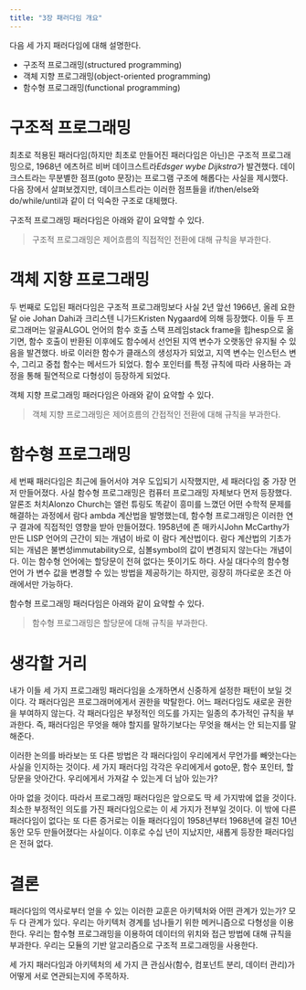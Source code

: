 ```yaml
---
title: "3장 패러다임 개요"
---
```


다음 세 가지 패러다임에 대해 설명한다.

* 구조적 프로그래밍(structured programming)
* 객체 지향 프로그래밍(object-oriented programming)
* 함수형 프로그래밍(functional programming)


# 구조적 프로그래밍

최초로 적용된 패러다임(하지만 최초로 만들어진 패러다임은 아닌)은 구조적 프로그래밍으로, 1968년 에츠허르 비버 데이크스트라*Edsger wybe Dijkstra*가 발견했다. 데이크스트라는 무분별한 점프(goto 문장)는 프로그램 구조에 해롭다는 사실을 제시했다. 다음 장에서 살펴보겠지만, 데이크스트라는 이러한 점프들을 if/then/else와 do/while/until과 같이 더 익숙한 구조로 대체했다.

구조적 프로그래밍 패러다임은 아래와 같이 요약할 수 있다.

> 구조적 프로그래밍은 제어흐름의 직접적인 전환에 대해 규칙을 부과한다.

# 객체 지향 프로그래밍

두 번째로 도입된 패러다임은 구조적 프로그래밍보다 사실 2년 앞선 1966년, 올레 요한 달 oie Johan Dahi과 크리스텐 니가드Kristen Nygaard에 의해 등장했다. 이들 두 프로그래머는 알골ALGOL 언어의 함수 호출 스택 프레임stack frame을 힙hesp으로 옮기면, 함수 호출이 반환된 이후에도 함수에서 선언된 지역 변수가 오랫동안 유지될 수 있음을 발견했다. 바로 이러한 함수가 클래스의 생성자가 되었고, 지역 변수는 인스턴스 변수, 그리고 중첩 함수는 메서드가 되었다. 함수 포인터를 특정 규칙에 따라 사용하는 과정을 통해 필연적으로 다형성이 등장하게 되었다.

객체 지향 프로그래밍 패러다임은 아래와 같이 요약할 수 있다.

> 객체 지향 프로그래밍은 제어흐름의 간접적인 전환에 대해 규칙을 부과한다.

# 함수형 프로그래밍

세 번째 패러다임은 최근에 들어서야 겨우 도입되기 시작했지만, 세 패러다임 중 가장 먼저 만들어졌다. 사실 함수형 프로그래밍은 컴퓨터 프로그래밍 자체보다 먼저 등장했다. 알론조 처치Alonzo Church는 앨런 튜링도 똑같이 흥미를 느꼈던 어떤 수학적 문제를 해결하는 과정에서 람다 ambda 계산법을 발명했는데, 함수형 프로그래밍은 이러한 연구 결과에 직접적인 영향을 받아 만들어졌다. 1958년에 존 매카시John McCarthy가 만든 LISP 언어의 근간이 되는 개념이 바로 이 람다 계산법이다. 람다 계산법의 기초가 되는 개념은 불변성immutability으로, 심볼symbol의 값이 변경되지 않는다는 개념이다. 이는 함수형 언어에는 할당문이 전혀 없다는 뜻이기도 하다. 사실 대다수의 함수형 언어
가 변수 값을 변경할 수 있는 방법을 제공하기는 하지만, 굉장히 까다로운 조건 아래에서만 가능하다.

함수형 프로그래밍 패러다임은 아래와 같이 요약할 수 있다.

> 함수형 프로그래밍은 할당문에 대해 규칙을 부과한다.

# 생각할 거리

내가 이들 세 가지 프로그래밍 패러다임을 소개하면서 신중하게 설정한 패턴이 보일 것이다. 각 패러다임은 프로그래머에게서 권한을 박탈한다. 어느 패러다임도 새로운 권한을 부여하지 않는다. 각 패러다임은 부정적인 의도를 가지는 일종의 추가적인 규칙을 부과한다. 즉, 패러다임은 무엇을 해야 할지를 말하기보다는 무엇을 해서는 안 되는지를 말해준다.

이러한 논의를 바라보는 또 다른 방법은 각 패러다임이 우리에게서 무언가를 빼앗는다는 사실을 인지하는 것이다. 세 가지 패러다임 각각은 우리에게서 goto문, 함수 포인터, 할당문을 앗아간다. 우리에게서 가져갈 수 있는게 더 남아 있는가?

아마 없을 것이다. 따라서 프로그래밍 패러다임은 앞으로도 딱 세 가지밖에 없을 것이다. 최소한 부정적인 의도를 가진 패러다임으로는 이 세 가지가 전부일 것이다. 이 밖에 다른 패러다임이 없다는 또 다른 증거로는 이들 패러다임이 1958년부터 1968년에 걸친 10년 동안 모두 만들어졌다는 사실이다. 이후로 수십 년이 지났지만, 새롭게 등장한 패러다임은 전혀 없다.

# 결론
패러다임의 역사로부터 얻을 수 있는 이러한 교훈은 아키텍처와 어떤 관계가 있는가? 모두 다 관계가 있다. 우리는 아키텍처 경계를 넘나들기 위한 메커니즘으로 다형성을 이용한다. 우리는 함수형 프로그래밍을 이용하여 데이터의 위치와 접근 방법에 대해 규칙을 부과한다. 우리는 모듈의 기반 알고리즘으로 구조적 프로그래밍을 사용한다.

세 가지 패러다임과 아키텍처의 세 가지 큰 관심사(함수, 컴포넌트 분리, 데이터 관리)가 어떻게 서로 연관되는지에 주목하자.